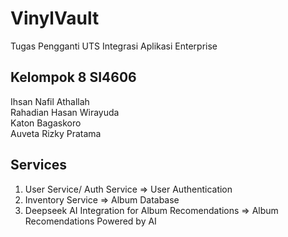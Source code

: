 # VinylVault
Tugas Pengganti UTS Integrasi Aplikasi Enterprise

## Kelompok 8 SI4606
Ihsan Nafil Athallah <br>
Rahadian Hasan Wirayuda <br>
Katon Bagaskoro <br>
Auveta Rizky Pratama <br>


## Services
1. User Service/ Auth Service => User Authentication
2. Inventory Service  => Album Database
3. Deepseek AI Integration for Album Recomendations => Album Recomendations Powered by AI
